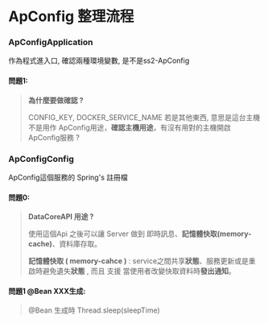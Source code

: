 # ApConfig 整理流程

### ApConfigApplication

作為程式進入口, 確認兩種環境變數, 是不是ss2-ApConfig

#### 問題1: 

> **為什麼要做確認 ?**
>
> CONFIG_KEY, DOCKER_SERVICE_NAME 若是其他東西, 意思是這台主機不是用作 ApConfig用途，**確認主機用途**，有沒有用對的主機開啟 ApConfig服務 ?

### ApConfigConfig

ApConfig這個服務的 Spring's 註冊檔

#### 問題0:

> **DataCoreAPI 用途 ?**
>
> 使用這個Api 之後可以讓 Server 做到 即時訊息、**記憶體快取(memory-cache)**、資料庫存取。
>
> **記憶體快取 ( memory-cahce )** : service之間共享**狀態**、服務更新或是重啟時避免遺失**狀態** , 而且 支援 當使用者改變快取資料時**發出通知**。

#### 問題1 @Bean XXX生成:

> @Bean 生成時 Thread.sleep(sleepTime)

